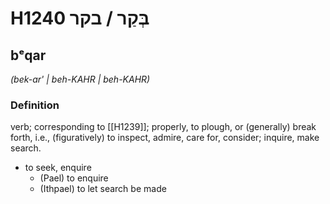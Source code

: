 # H1240 בְּקַר / בקר

## bᵉqar

_(bek-ar' | beh-KAHR | beh-KAHR)_

### Definition

verb; corresponding to [[H1239]]; properly, to plough, or (generally) break forth, i.e., (figuratively) to inspect, admire, care for, consider; inquire, make search.

- to seek, enquire
    - (Pael) to enquire
    - (Ithpael) to let search be made
